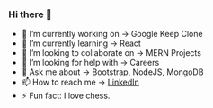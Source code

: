 ### Hi there 👋

- 🔭 I’m currently working on -> Google Keep Clone
- 🌱 I’m currently learning -> React
- 👯 I’m looking to collaborate on -> MERN Projects
- 🤔 I’m looking for help with -> Careers
- 💬 Ask me about -> Bootstrap, NodeJS, MongoDB
- 📫 How to reach me -> [LinkedIn](https://www.linkedin.com/in/thenvir/)
- ⚡ Fun fact: I love chess.
